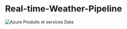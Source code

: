 # Real-time-Weather-Pipeline
![Azure Produits et services Data ](https://github.com/user-attachments/assets/a89f235b-5232-4593-9c5d-c12707e79d4f)
